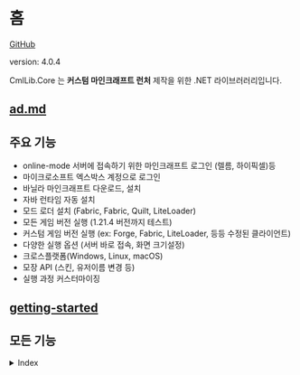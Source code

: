 # 홈

[GitHub](https://github.com/CmlLib/CmlLib.Core)

version: 4.0.4

CmlLib.Core 는 **커스텀 마인크래프트 런처** 제작을 위한 .NET 라이브러러리입니다.

## [ad.md](../ad.md "mention")

## 주요 기능

* online-mode 서버에 접속하기 위한 마인크래프트 로그인 (렐름, 하이픽셀)등
* 마이크로소프트 엑스박스 계정으로 로그인
* 바닐라 마인크래프트 다운로드, 설치
* 자바 런타임 자동 설치
* 모드 로더 설치 (Fabric, Fabric, Quilt, LiteLoader)
* 모든 게임 버전 실행 (1.21.4 버전까지 테스트)
* 커스텀 게임 버전 실행 (ex: Forge, Fabric, LiteLoader, 등등 수정된 클라이언트)
* 다양한 실행 옵션 (서버 바로 접속, 화면 크기설정)
* 크로스플랫폼(Windows, Linux, macOS)
* 모장 API (스킨, 유저이름 변경 등)
* 실행 과정 커스터마이징

## [getting-started](getting-started/ "mention")

## 모든 기능

<details>

<summary>Index</summary>

[CMLauncher.md](getting-started/CMLauncher.md "mention")

* 기본적인 사용방법
* **이 문서를 먼저 읽어 보세요!**

[Sample-Code.md](resources/Sample-Code.md "mention")

* CmlLibCoreSample: 간단한 콘솔 프로그램
* CmlLibWinFormSample: 모든 기능

[Common-Errors.md](resources/Common-Errors.md "mention")

* Java runtime errors
* macOS / Linux errors

[MinecraftPath.md](getting-started/MinecraftPath.md "mention")

* 기본 경로 가져오기
* 새로운 마인크래프트 디렉터리 만들기
* 마인크래프트 디렉터리 구조 바꾸기

[login-and-sessions](login-and-sessions/ "mention")

* Get game session from mojang auth server
* Create offline game session

[Microsoft-Xbox-Live-Login.md](login-and-sessions/Microsoft-Xbox-Live-Login.md "mention")

* 마이크로소프트 엑스박스 계정으로 마인크래프트 로그인

[Handling-Events.md](getting-started/Handling-Events.md "mention")

* 런처의 진행 상황 표시 (percentage, file count)
* 진행률 표시

[MLaunchOption.md](getting-started/MLaunchOption.md "mention")

* 최대 메모리 크기 (-Xmx), 최소 메모리 크기 (-Xms)
* 서버 바로 접속
* 창 해상도, 전체화면
* 자바 설정

[**Mojang APIs**](https://github.com/CmlLib/MojangAPI)

* 모든 Mojang API 구현
* 플레이어 프로필 가져오기, 스킨 바꾸기, 게임 소유 확인, 닉네임 바꾸기, UUID 확인 등등
* Mojang authentication
* Microsoft Xbox authentication
* Security question-answer flow

[Downloader.md](more-apis/Downloader.md "mention")

* AsyncParallelDownloader (default)
* SequenceDownloader

[FileChecker.md](more-apis/FileChecker.md "mention")

* AssetChecker, ClientChecker, LibraryChecker
* Skip file hash checking
* Skip specific game file checking
* Use file mirror server (like BMCLAPI mirror service)
* Make custom file checker

[Broken link](broken-reference "mention")

* Get version metadata list from local directory
* Get version metadata list from mojang server
* Get version metadata list from FabricMC server
* Get version metadata information (version name, type, release date, etc)
* Make custom version loader

[Broken link](broken-reference "mention")

* Get version information (version name, type, arguments, library list, asset id, etc)

[Installer](Installer/ "mention")

* Forge 설치
* LiteLoader 설치
* FabricMC 설치

[FAQ.md](resources/FAQ.md "mention")

* 커스텀 클라이언트 실행
* 게임 출력 확인 (logs)
* log4j2

[Get-Minecraft-Changelogs.md](utilites/Get-Minecraft-Changelogs.md "mention")

[Licenses-and-Dependencies.md](resources/Licenses-and-Dependencies.md "mention")

</details>
